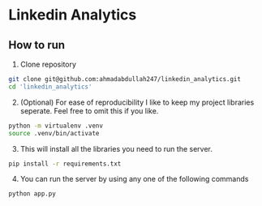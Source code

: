 # Linkedin Analytics

## How to run
1. Clone repository
```bash
git clone git@github.com:ahmadabdullah247/linkedin_analytics.git
cd 'linkedin_analytics'
```
2. (Optional) For ease of reproducibility I like to keep my project libraries seperate. Feel free to omit this if you like. 
```bash
python -m virtualenv .venv
source .venv/bin/activate
```
3. This will install all the libraries you need to run the server.
```bash
pip install -r requirements.txt
```
4. You can run the server by using any one of the following commands
```bash
python app.py
```
